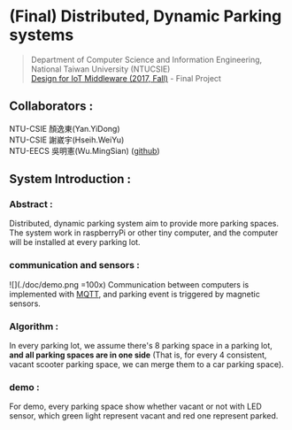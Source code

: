 # (Final) Distributed, Dynamic Parking systems
> Department of Computer Science and Information Engineering, National Taiwan University (NTUCSIE) \
> [Design for IoT Middleware (2017, Fall)](https://ceiba.ntu.edu.tw/course/3e1205/index.htm) - Final Project


## Collaborators :
NTU-CSIE 顏逸東(Yan.YiDong) \
NTU-CSIE 謝崴宇(Hseih.WeiYu) \
NTU-EECS 吳明憲(Ｗu.MingSian) ([github](https://github.com/spadek67424))

## System Introduction :

### Abstract :
Distributed, dynamic parking system aim to provide more parking spaces. The system work in raspberryPi or other tiny computer, and the computer will be installed at every parking lot. 

### communication and sensors : 
![](./doc/demo.png =100x)
Communication between computers is implemented with [MQTT](https://swf.com.tw/?p=1002), and parking event is triggered by magnetic sensors.

### Algorithm :
In every parking lot, we assume there's 8 parking space in a parking lot, **and all parking spaces are in one side** (That is, for every 4 consistent, vacant scooter parking space, we can merge them to a car parking space). 

### demo :
For demo, every parking space show whether vacant or not with LED sensor, which green light represent vacant and red one represent parked.


